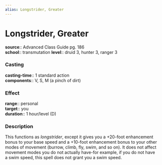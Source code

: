 ```yaml
---
alias: Longstrider, Greater
---
```


# Longstrider, Greater 

**source**:: Advanced Class Guide pg. 186  
**school**:: transmutation
**level**:: druid 3, hunter 3, ranger 3

### Casting 

**casting-time**:: 1 standard action  
**components**:: V, S, M (a pinch of dirt)

### Effect 

**range**:: personal  
**target**:: you  
**duration**:: 1 hour/level (D)

### Description 

This functions as *longstrider*, except it gives you a +20-foot enhancement bonus to your base speed and a +10-foot enhancement bonus to your other modes of movement (burrow, climb, fly, swim, and so on). It does not affect movement modes you do not actually have-for example, if you do not have a swim speed, this spell does not grant you a swim speed.
